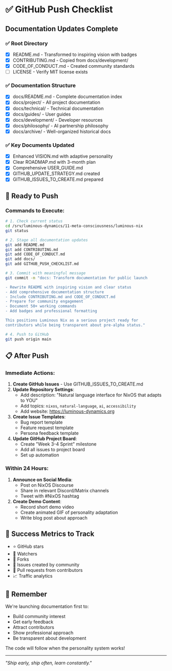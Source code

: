 # ✅ GitHub Push Checklist

## Documentation Updates Complete

### ✅ Root Directory
- [x] README.md - Transformed to inspiring vision with badges
- [x] CONTRIBUTING.md - Copied from docs/development/
- [x] CODE_OF_CONDUCT.md - Created community standards
- [ ] LICENSE - Verify MIT license exists

### ✅ Documentation Structure
- [x] docs/README.md - Complete documentation index
- [x] docs/project/ - All project documentation
- [x] docs/technical/ - Technical documentation
- [x] docs/guides/ - User guides
- [x] docs/development/ - Developer resources
- [x] docs/philosophy/ - AI partnership philosophy
- [x] docs/archive/ - Well-organized historical docs

### ✅ Key Documents Updated
- [x] Enhanced VISION.md with adaptive personality
- [x] Clear ROADMAP.md with 3-month plan
- [x] Comprehensive USER_GUIDE.md
- [x] GITHUB_UPDATE_STRATEGY.md created
- [x] GITHUB_ISSUES_TO_CREATE.md prepared

## 🚀 Ready to Push

### Commands to Execute:
```bash
# 1. Check current status
cd /srv/luminous-dynamics/11-meta-consciousness/luminous-nix
git status

# 2. Stage all documentation updates
git add README.md
git add CONTRIBUTING.md
git add CODE_OF_CONDUCT.md
git add docs/
git add GITHUB_PUSH_CHECKLIST.md

# 3. Commit with meaningful message
git commit -m "docs: Transform documentation for public launch

- Rewrite README with inspiring vision and clear status
- Add comprehensive documentation structure
- Include CONTRIBUTING.md and CODE_OF_CONDUCT.md
- Prepare for community engagement
- Document 50+ working commands
- Add badges and professional formatting

This positions Luminous Nix as a serious project ready for
contributors while being transparent about pre-alpha status."

# 4. Push to GitHub
git push origin main
```

## 📋 After Push

### Immediate Actions:
1. **Create GitHub Issues** - Use GITHUB_ISSUES_TO_CREATE.md
2. **Update Repository Settings**:
   - Add description: "Natural language interface for NixOS that adapts to YOU"
   - Add topics: `nixos`, `natural-language`, `ai`, `accessibility`
   - Add website: https://luminous-dynamics.org
3. **Create Issue Templates**:
   - Bug report template
   - Feature request template
   - Persona feedback template
4. **Update GitHub Project Board**:
   - Create "Week 3-4 Sprint" milestone
   - Add all issues to project board
   - Set up automation

### Within 24 Hours:
1. **Announce on Social Media**:
   - Post on NixOS Discourse
   - Share in relevant Discord/Matrix channels
   - Tweet with #NixOS hashtag
2. **Create Demo Content**:
   - Record short demo video
   - Create animated GIF of personality adaptation
   - Write blog post about approach

## 🎯 Success Metrics to Track

- ⭐ GitHub stars
- 👀 Watchers
- 🍴 Forks
- 💬 Issues created by community
- 🤝 Pull requests from contributors
- 📈 Traffic analytics

## 🌟 Remember

We're launching documentation first to:
- Build community interest
- Get early feedback
- Attract contributors
- Show professional approach
- Be transparent about development

The code will follow when the personality system works!

---

*"Ship early, ship often, learn constantly."*
